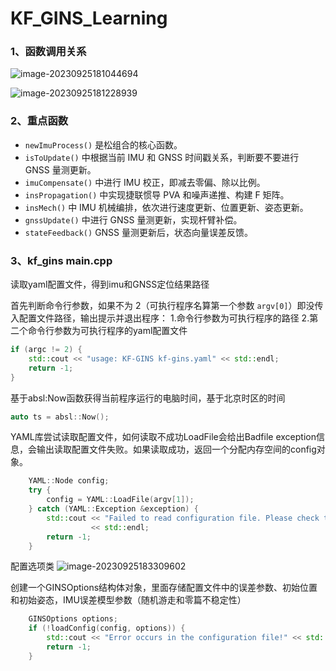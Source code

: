 # KF_GINS_Learning

### 1、函数调用关系
![image-20230925181044694](https://pic-bed-1316053657.cos.ap-nanjing.myqcloud.com/img/image-20230925181044694.png)

![image-20230925181228939](https://pic-bed-1316053657.cos.ap-nanjing.myqcloud.com/img/image-20230925181228939.png)

### 2、重点函数

* `newImuProcess()` 是松组合的核心函数。
* `isToUpdate()` 中根据当前 IMU 和 GNSS 时间戳关系，判断要不要进行 GNSS 量测更新。
* `imuCompensate()` 中进行 IMU 校正，即减去零偏、除以比例。
* `insPropagation()` 中实现捷联惯导 PVA 和噪声递推、构建 F 矩阵。
* `insMech()` 中 IMU 机械编排，依次进行速度更新、位置更新、姿态更新。
* `gnssUpdate()` 中进行 GNSS 量测更新，实现杆臂补偿。
* `stateFeedback()` GNSS 量测更新后，状态向量误差反馈。

### 3、kf_gins main.cpp
读取yaml配置文件，得到imu和GNSS定位结果路径

首先判断命令行参数，如果不为 2（可执行程序名算第一个参数 `argv[0]`）即没传入配置文件路径，输出提示并退出程序：
1.命令行参数为可执行程序的路径 2.第二个命令行参数为可执行程序的yaml配置文件

```cpp
if (argc != 2) {
    std::cout << "usage: KF-GINS kf-gins.yaml" << std::endl;
    return -1;
}
```

基于absl:Now函数获得当前程序运行的电脑时间，基于北京时区的时间
```cpp
auto ts = absl::Now();
```

YAML库尝试读取配置文件，如何读取不成功LoadFile会给出Badfile exception信息，会输出读取配置文件失败。如果读取成功，返回一个分配内存空间的config对象。
```cpp
    YAML::Node config;
    try {
        config = YAML::LoadFile(argv[1]);
    } catch (YAML::Exception &exception) {
        std::cout << "Failed to read configuration file. Please check the path and format of the configuration file!"
                  << std::endl;
        return -1;
    }
```

配置选项类
![image-20230925183309602](https://pic-bed-1316053657.cos.ap-nanjing.myqcloud.com/img/image-20230925183309602.png)

创建一个GINSOptions结构体对象，里面存储配置文件中的误差参数、初始位置和初始姿态，IMU误差模型参数（随机游走和零篇不稳定性）
```cpp
    GINSOptions options;
    if (!loadConfig(config, options)) {
        std::cout << "Error occurs in the configuration file!" << std::endl;
        return -1;
    }
```
